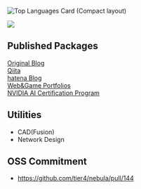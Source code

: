 ![Top Languages Card (Compact layout)](https://github-readme-stats.vercel.app/api/top-langs/?username=ike-kazu&layout=compact)

![](https://github-readme-stats.vercel.app/api?username=ike-kazu&count_private=true)

## Published Packages
[Original Blog](https://kaz1.blog/)      
[Qiita](https://qiita.com/k1ch1)       
[hatena Blog](https://kich12345.hatenablog.com/)      
[Web&Game Portfolios](https://kaz1.blog/portfolios/)      
[NVIDIA AI Certification Program](https://github.com/ike-kazu/SquatTrainer)      


## Utilities
- CAD(Fusion)
- Network Design

## OSS Commitment
- https://github.com/tier4/nebula/pull/144
